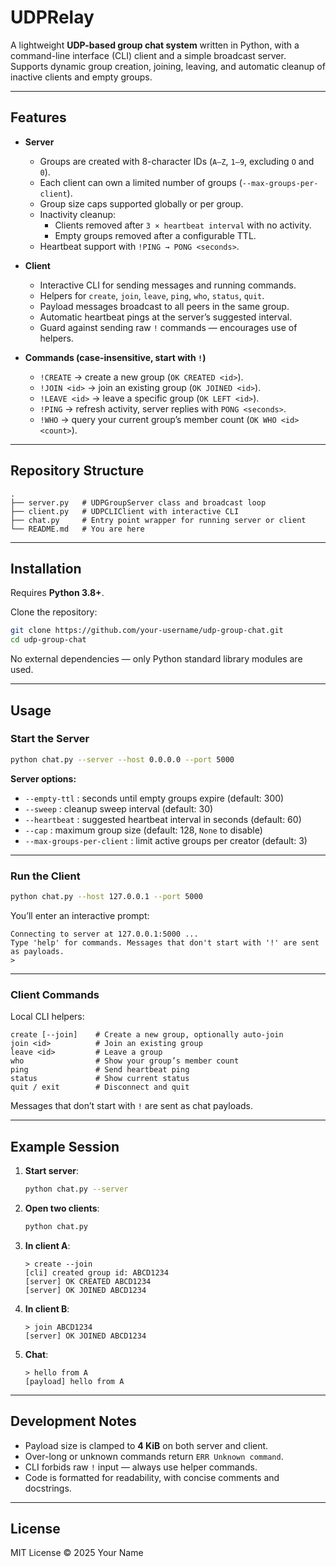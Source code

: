 # UDPRelay
A lightweight **UDP-based group chat system** written in Python, with a command-line interface (CLI) client and a simple broadcast server.  
Supports dynamic group creation, joining, leaving, and automatic cleanup of inactive clients and empty groups.

---

## Features

- **Server**
  - Groups are created with 8-character IDs (`A–Z`, `1–9`, excluding `O` and `0`).
  - Each client can own a limited number of groups (`--max-groups-per-client`).
  - Group size caps supported globally or per group.
  - Inactivity cleanup:
    - Clients removed after `3 × heartbeat interval` with no activity.
    - Empty groups removed after a configurable TTL.
  - Heartbeat support with `!PING → PONG <seconds>`.

- **Client**
  - Interactive CLI for sending messages and running commands.
  - Helpers for `create`, `join`, `leave`, `ping`, `who`, `status`, `quit`.
  - Payload messages broadcast to all peers in the same group.
  - Automatic heartbeat pings at the server’s suggested interval.
  - Guard against sending raw `!` commands — encourages use of helpers.

- **Commands (case-insensitive, start with `!`)**
  - `!CREATE` → create a new group (`OK CREATED <id>`).
  - `!JOIN <id>` → join an existing group (`OK JOINED <id>`).
  - `!LEAVE <id>` → leave a specific group (`OK LEFT <id>`).
  - `!PING` → refresh activity, server replies with `PONG <seconds>`.
  - `!WHO` → query your current group’s member count (`OK WHO <id> <count>`).

---

## Repository Structure

```
.
├── server.py   # UDPGroupServer class and broadcast loop
├── client.py   # UDPCLIClient with interactive CLI
├── chat.py     # Entry point wrapper for running server or client
└── README.md   # You are here
```

---

## Installation

Requires **Python 3.8+**.

Clone the repository:

```bash
git clone https://github.com/your-username/udp-group-chat.git
cd udp-group-chat
```

No external dependencies — only Python standard library modules are used.

---

## Usage

### Start the Server

```bash
python chat.py --server --host 0.0.0.0 --port 5000
```

**Server options:**

- `--empty-ttl` : seconds until empty groups expire (default: 300)
- `--sweep` : cleanup sweep interval (default: 30)
- `--heartbeat` : suggested heartbeat interval in seconds (default: 60)
- `--cap` : maximum group size (default: 128, `None` to disable)
- `--max-groups-per-client` : limit active groups per creator (default: 3)

---

### Run the Client

```bash
python chat.py --host 127.0.0.1 --port 5000
```

You’ll enter an interactive prompt:

```
Connecting to server at 127.0.0.1:5000 ...
Type 'help' for commands. Messages that don't start with '!' are sent as payloads.
> 
```

---

### Client Commands

Local CLI helpers:

```
create [--join]    # Create a new group, optionally auto-join
join <id>          # Join an existing group
leave <id>         # Leave a group
who                # Show your group’s member count
ping               # Send heartbeat ping
status             # Show current status
quit / exit        # Disconnect and quit
```

Messages that don’t start with `!` are sent as chat payloads.

---

## Example Session

1. **Start server**:
   ```bash
   python chat.py --server
   ```

2. **Open two clients**:
   ```bash
   python chat.py
   ```

3. **In client A**:
   ```
   > create --join
   [cli] created group id: ABCD1234
   [server] OK CREATED ABCD1234
   [server] OK JOINED ABCD1234
   ```

4. **In client B**:
   ```
   > join ABCD1234
   [server] OK JOINED ABCD1234
   ```

5. **Chat**:
   ```
   > hello from A
   [payload] hello from A
   ```

---

## Development Notes

- Payload size is clamped to **4 KiB** on both server and client.
- Over-long or unknown commands return `ERR Unknown command`.
- CLI forbids raw `!` input — always use helper commands.
- Code is formatted for readability, with concise comments and docstrings.

---

## License

MIT License © 2025 Your Name
```
